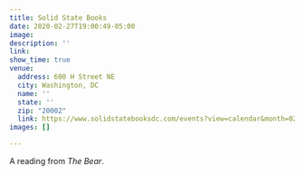 ```yaml
---
title: Solid State Books
date: 2020-02-27T19:00:49-05:00
image: 
description: ''
link: 
show_time: true
venue:
  address: 600 H Street NE
  city: Washington, DC
  name: ''
  state: ''
  zip: "20002"
  link: https://www.solidstatebooksdc.com/events?view=calendar&month=02-2020
images: []

---
```

A reading from _The Bear_.